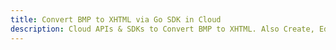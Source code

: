 ---title: Convert BMP to XHTML via Go SDK in Clouddescription: Cloud APIs & SDKs to Convert BMP to XHTML. Also Create, Edit & Render Microsoft Word & OpenOffice documents in the Cloud.---